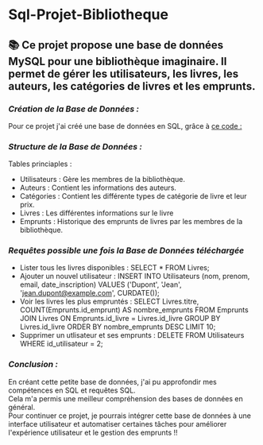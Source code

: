 # Sql-Projet-Bibliotheque
##  📚 Ce projet propose une base de données MySQL pour une bibliothèque imaginaire. Il permet de gérer les utilisateurs, les livres, les auteurs, les catégories de livres et les emprunts.

### *Création de la Base de Données :*
Pour ce projet j'ai créé une base de données en SQL, grâce à [ce code :](bibliotheque.sql)
  

### *Structure de la Base de Données :*
Tables princiaples :  
- Utilisateurs : Gère les membres de la bibliothèque.    
- Auteurs : Contient les informations des auteurs.  
- Catégories : Contient les différente types de catégorie de livre et leur prix.  
- Livres : Les différentes informations sur le livre
- Emprunts : Historique des emprunts de livres par les membres de la bibliothèque.
  

### *Requêtes possible une fois la Base de Données téléchargée*
- Lister tous les livres disponibles : SELECT * FROM Livres;
- Ajouter un nouvel utilisateur : INSERT INTO Utilisateurs (nom, prenom, email, date_inscription) VALUES ('Dupont', 'Jean', 'jean.dupont@example.com', CURDATE());
- Voir les livres les plus empruntés : SELECT Livres.titre, COUNT(Emprunts.id_emprunt) AS nombre_emprunts FROM Emprunts JOIN Livres ON Emprunts.id_livre = Livres.id_livre GROUP BY Livres.id_livre ORDER BY nombre_emprunts DESC LIMIT 10;
- Supprimer un utlisateur et ses emprunts : DELETE FROM Utilisateurs WHERE id_utilisateur = 2;

### *Conclusion :*  
En créant cette petite base de données, j'ai pu approfondir mes compétences en SQL et requêtes SQL.   
Cela m'a permis une meilleur compréhension des bases de données en général.   
Pour continuer ce projet, je pourrais intégrer cette base de données à une interface utilisateur et automatiser certaines tâches pour améliorer l'expérience utilisateur et le gestion des emprunts !!
